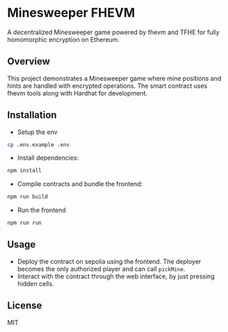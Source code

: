# Minesweeper FHEVM

A decentralized Minesweeper game powered by fhevm and TFHE for fully homomorphic encryption on Ethereum.

## Overview

This project demonstrates a Minesweeper game where mine positions and hints are handled with encrypted operations. The smart contract uses fhevm tools along with Hardhat for development.

## Installation

- Setup the env
```bash
cp .env.example .env
```

- Install dependencies:  
```bash
npm install
```

- Compile contracts and bundle the frontend:  
```bash
npm run build
```
- Run the frontend
```bash
npm run run
```
## Usage

- Deploy the contract on sepolia using the frontend. The deployer becomes the only authorized player and can call `pickMine`.
- Interact with the contract through the web interface, by just pressing hidden cells.


## License

MIT
